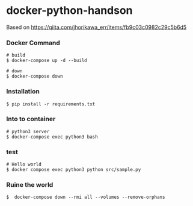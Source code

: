 # docker-python-handson
Based on https://qiita.com/jhorikawa_err/items/fb9c03c0982c29c5b6d5


### Docker Command
```
# build
$ docker-compose up -d --build

# down
$ docker-compose down
```

### Installation
```
$ pip install -r requirements.txt 
```


### Into to container
```
# python3 server
$ docker-compose exec python3 bash
```

### test
```
# Hello world
$ docker compose exec python3 python src/sample.py
```

### Ruine the world
```
$  docker-compose down --rmi all --volumes --remove-orphans 
```
